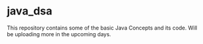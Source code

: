 # java_dsa
 This repository contains some of the basic Java Concepts and its code.
 Will be uploading more in the upcoming days.
